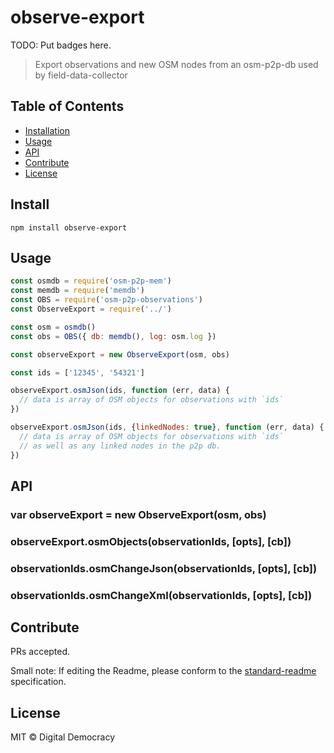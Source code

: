 # observe-export


TODO: Put badges here.

> Export observations and new OSM nodes from an osm-p2p-db used by field-data-collector

## Table of Contents

- [Installation](#installation)
- [Usage](#usage)
- [API](#api)
- [Contribute](#contribute)
- [License](#license)

## Install

```
npm install observe-export
```

## Usage

```js
const osmdb = require('osm-p2p-mem')
const memdb = require('memdb')
const OBS = require('osm-p2p-observations')
const ObserveExport = require('../')

const osm = osmdb()
const obs = OBS({ db: memdb(), log: osm.log })

const observeExport = new ObserveExport(osm, obs)

const ids = ['12345', '54321']

observeExport.osmJson(ids, function (err, data) {
  // data is array of OSM objects for observations with `ids`
})

observeExport.osmJson(ids, {linkedNodes: true}, function (err, data) {
  // data is array of OSM objects for observations with `ids`
  // as well as any linked nodes in the p2p db.
})

```

## API

### var observeExport = new ObserveExport(osm, obs)

### observeExport.osmObjects(observationIds, [opts], [cb])

### observationIds.osmChangeJson(observationIds, [opts], [cb])

### observationIds.osmChangeXml(observationIds, [opts], [cb])

## Contribute

PRs accepted.

Small note: If editing the Readme, please conform to the [standard-readme](https://github.com/RichardLitt/standard-readme) specification.

## License

MIT © Digital Democracy
